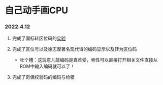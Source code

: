 # 自己动手画CPU

### 2022.4.12
1. 完成了国标转区位码的[实验](3.数据表示实验/data.circ)
2. 完成了区位号以及徐志摩著名现代诗的编码显示以及转为区位码
   * 吐个槽：这玩意儿敲编码是真难受，索性可以直接打开相关文件直接从ROM中输入编码就可以了！

3. 完成了奇偶校验码的编码与检错
